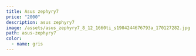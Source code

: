 ```yaml
---
title: Asus zephyry7
price: "2000"
description: asus zephyry7
image: /assets/asus_zephyry7_8_12_1660ti_s1904244676793a_170127282.jpg
path: asus-zephyry7
color:
  - name: gris
---
```


